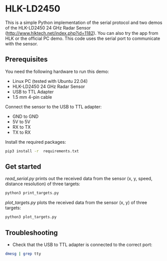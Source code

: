 # HLK-LD2450
This is a simple Python implementation of the serial protocol and two demos of the HLK-LD2450 24 GHz Radar Sensor (http://www.hlktech.net/index.php?id=1182). You can also try the app from HLK or the official PC demo. This code uses the serial port to communicate with the sensor.

## Prerequisites
You need the following hardware to run this demo:
- Linux PC (tested with Ubuntu 22.04)
- HLK-LD2450 24 GHz Radar Sensor
- USB to TTL Adapter
- 1.5 mm 4-pin cable

Connect the sensor to the USB to TTL adapter:
- GND to GND
- 5V to 5V
- RX to TX
- TX to RX

Install the required packages:
```bash
pip3 install -r  requirements.txt
```

## Get started
*read_serial.py* prints out the received data from the sensor (x, y, speed, distance resolution) of three targets:
```bash
python3 print_targets.py
```

*plot_targets.py* plots the received data from the sensor (x, y) of three targets:
```bash
python3 plot_targets.py
```

## Troubleshooting
- Check that the USB to TTL adapter is connected to the correct port:
```bash
dmesg | grep tty
```
